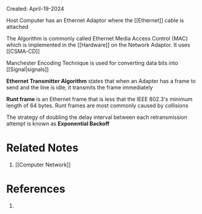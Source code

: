 Created: April-19-2024

Host Computer has an Ethernet Adaptor where the [[Ethernet]] cable is attached

The Algorithm is commonly called Ethernet Media Access Control (MAC) which is implemented in the [[Hardware]] on the Network Adaptor. It uses [[CSMA-CD]]

Manchester Encoding Technique is used for converting data bits into [[Signal|signals]]

**Ethernet Transmitter Algorithm** states that when an Adapter has a frame to send and the line is idle, it transmits the frame immediately

**Runt frame** is an Ethernet frame that is less that the IEEE 802.3's minimum length of 64 bytes. Runt frames are most commonly caused by collisions

The strategy of doubling the delay interval between each retransmission attempt is known as **Exponential Backoff**


# Related Notes

1. [[Computer Network]]
# References

1. 